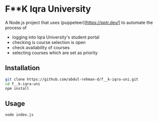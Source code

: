 # F**K Iqra University

A Node.js project that uses (puppeteer)[https://pptr.dev/] to automate the process of
- logging into Iqra University's student portal
- checking is course selection is open
- check availability of courses
- selecting courses which are set as priority

## Installation
```bash
git clone https://github.com/abdul-rehman-d/f__k-iqra-uni.git
cd f__k-iqra-uni
npm install
```

## Usage
```bash
node index.js
```
